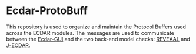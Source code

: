 # Ecdar-ProtoBuff
This repository is used to organize and maintain the Protocol Buffers used across the ECDAR modules.
The messages are used to communicate between the [Ecdar-GUI](https://github.com/Ecdar/Ecdar-GUI) and the two back-end model checks: [REVEAAL](https://github.com/Ecdar/Reveaal) and [J-ECDAR](https://github.com/Ecdar/j-Ecdar).
